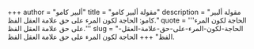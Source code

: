 +++
author = "ألبير كامو"
title = "مقولة ألبير كامو"
description = "مقولة ألبير كامو: الحاجة لكون المرء على حق علامة العقل الفظ."
quote = '''الحاجة لكون المرء على حق علامة العقل الفظ.'''
slug = "الحاجة-لكون-المرء-على-حق-علامة-العقل-الفظ"
+++
الحاجة لكون المرء على حق علامة العقل الفظ.
